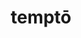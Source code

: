 ---
title: temptō
meaning: to try
ch: nine
pos: verb
inf: temptāre
secondppstem: tempt
infend: āre
conjugation: first
derivative: temptation
mt: yes
mt8thru10: yes
---